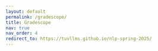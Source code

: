 ```yaml
---
layout: default
permalink: /gradescope/
title: Gradescope
nav: true
nav_order: 4
redirect_to: https://tuvllms.github.io/nlp-spring-2025/
---
```


